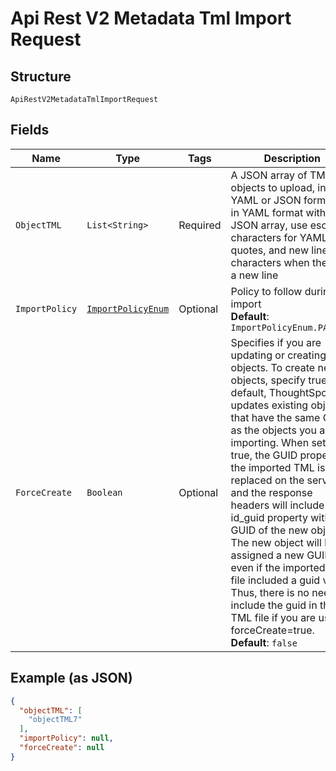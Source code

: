 
# Api Rest V2 Metadata Tml Import Request

## Structure

`ApiRestV2MetadataTmlImportRequest`

## Fields

| Name | Type | Tags | Description | Getter | Setter |
|  --- | --- | --- | --- | --- | --- |
| `ObjectTML` | `List<String>` | Required | A JSON array of TML objects to upload, in YAML or JSON format. If in YAML format within the JSON array, use escape characters for YAML quotes, and new line characters when there is a new line | List<String> getObjectTML() | setObjectTML(List<String> objectTML) |
| `ImportPolicy` | [`ImportPolicyEnum`](/doc/models/import-policy-enum.md) | Optional | Policy to follow during import<br>**Default**: `ImportPolicyEnum.PARTIAL` | ImportPolicyEnum getImportPolicy() | setImportPolicy(ImportPolicyEnum importPolicy) |
| `ForceCreate` | `Boolean` | Optional | Specifies if you are updating or creating objects. To create new objects, specify true. By default, ThoughtSpot updates existing objects that have the same GUID as the objects you are importing. When set to true, the GUID property in the imported TML is replaced on the server, and the response headers will include the id_guid property with the GUID of the new object. The new object will be assigned a new GUID, even if the imported TML file included a guid value. Thus, there is no need to include the guid in the TML file if you are using forceCreate=true.<br>**Default**: `false` | Boolean getForceCreate() | setForceCreate(Boolean forceCreate) |

## Example (as JSON)

```json
{
  "objectTML": [
    "objectTML7"
  ],
  "importPolicy": null,
  "forceCreate": null
}
```

